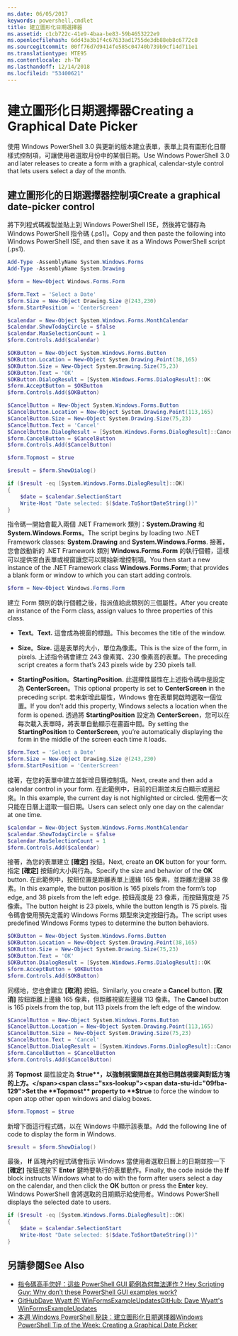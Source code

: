 ```yaml
---
ms.date: 06/05/2017
keywords: powershell,cmdlet
title: 建立圖形化日期選擇器
ms.assetid: c1cb722c-41e9-4baa-be83-59b4653222e9
ms.openlocfilehash: 6dd43a3b1f4c67633ad1755de3db88eb8c6772c8
ms.sourcegitcommit: 00ff76d7d9414fe585c04740b739b9cf14d711e1
ms.translationtype: MTE95
ms.contentlocale: zh-TW
ms.lasthandoff: 12/14/2018
ms.locfileid: "53400621"
---
```

# <a name="creating-a-graphical-date-picker"></a><span data-ttu-id="09fba-103">建立圖形化日期選擇器</span><span class="sxs-lookup"><span data-stu-id="09fba-103">Creating a Graphical Date Picker</span></span>

<span data-ttu-id="09fba-104">使用 Windows PowerShell 3.0 與更新的版本建立表單，表單上具有圖形化日曆樣式控制項，可讓使用者選取月份中的某個日期。</span><span class="sxs-lookup"><span data-stu-id="09fba-104">Use Windows PowerShell 3.0 and later releases to create a form with a graphical, calendar-style control that lets users select a day of the month.</span></span>

## <a name="create-a-graphical-date-picker-control"></a><span data-ttu-id="09fba-105">建立圖形化的日期選擇器控制項</span><span class="sxs-lookup"><span data-stu-id="09fba-105">Create a graphical date-picker control</span></span>

<span data-ttu-id="09fba-106">將下列程式碼複製並貼上到 Windows PowerShell ISE，然後將它儲存為 Windows PowerShell 指令碼 (.ps1)。</span><span class="sxs-lookup"><span data-stu-id="09fba-106">Copy and then paste the following into Windows PowerShell ISE, and then save it as a Windows PowerShell script (.ps1).</span></span>

```powershell
Add-Type -AssemblyName System.Windows.Forms
Add-Type -AssemblyName System.Drawing

$form = New-Object Windows.Forms.Form

$form.Text = 'Select a Date'
$form.Size = New-Object Drawing.Size @(243,230)
$form.StartPosition = 'CenterScreen'

$calendar = New-Object System.Windows.Forms.MonthCalendar
$calendar.ShowTodayCircle = $false
$calendar.MaxSelectionCount = 1
$form.Controls.Add($calendar)

$OKButton = New-Object System.Windows.Forms.Button
$OKButton.Location = New-Object System.Drawing.Point(38,165)
$OKButton.Size = New-Object System.Drawing.Size(75,23)
$OKButton.Text = 'OK'
$OKButton.DialogResult = [System.Windows.Forms.DialogResult]::OK
$form.AcceptButton = $OKButton
$form.Controls.Add($OKButton)

$CancelButton = New-Object System.Windows.Forms.Button
$CancelButton.Location = New-Object System.Drawing.Point(113,165)
$CancelButton.Size = New-Object System.Drawing.Size(75,23)
$CancelButton.Text = 'Cancel'
$CancelButton.DialogResult = [System.Windows.Forms.DialogResult]::Cancel
$form.CancelButton = $CancelButton
$form.Controls.Add($CancelButton)

$form.Topmost = $true

$result = $form.ShowDialog()

if ($result -eq [System.Windows.Forms.DialogResult]::OK)
{
    $date = $calendar.SelectionStart
    Write-Host "Date selected: $($date.ToShortDateString())"
}
```

<span data-ttu-id="09fba-107">指令碼一開始會載入兩個 .NET Framework 類別：**System.Drawing** 和 **System.Windows.Forms**。</span><span class="sxs-lookup"><span data-stu-id="09fba-107">The script begins by loading two .NET Framework classes: **System.Drawing** and **System.Windows.Forms**.</span></span> <span data-ttu-id="09fba-108">接著，您會啟動新的 .NET Framework 類別 **Windows.Forms.Form** 的執行個體，這樣可以提供空白表單或視窗讓您可以開始新增控制項。</span><span class="sxs-lookup"><span data-stu-id="09fba-108">You then start a new instance of the .NET Framework class **Windows.Forms.Form**; that provides a blank form or window to which you can start adding controls.</span></span>

```powershell
$form = New-Object Windows.Forms.Form
```

<span data-ttu-id="09fba-109">建立 Form 類別的執行個體之後，指派值給此類別的三個屬性。</span><span class="sxs-lookup"><span data-stu-id="09fba-109">After you create an instance of the Form class, assign values to three properties of this class.</span></span>

- <span data-ttu-id="09fba-110">**Text**。</span><span class="sxs-lookup"><span data-stu-id="09fba-110">**Text.**</span></span> <span data-ttu-id="09fba-111">這會成為視窗的標題。</span><span class="sxs-lookup"><span data-stu-id="09fba-111">This becomes the title of the window.</span></span>

- <span data-ttu-id="09fba-112">**Size**。</span><span class="sxs-lookup"><span data-stu-id="09fba-112">**Size.**</span></span> <span data-ttu-id="09fba-113">這是表單的大小，單位為像素。</span><span class="sxs-lookup"><span data-stu-id="09fba-113">This is the size of the form, in pixels.</span></span> <span data-ttu-id="09fba-114">上述指令碼會建立 243 像素寬、230 像素高的表單。</span><span class="sxs-lookup"><span data-stu-id="09fba-114">The preceding script creates a form that’s 243 pixels wide by 230 pixels tall.</span></span>

- <span data-ttu-id="09fba-115">**StartingPosition**。</span><span class="sxs-lookup"><span data-stu-id="09fba-115">**StartingPosition.**</span></span> <span data-ttu-id="09fba-116">此選擇性屬性在上述指令碼中是設定為 **CenterScreen**。</span><span class="sxs-lookup"><span data-stu-id="09fba-116">This optional property is set to **CenterScreen** in the preceding script.</span></span> <span data-ttu-id="09fba-117">若未新增此屬性，Windows 會在表單開啟時選取一個位置。</span><span class="sxs-lookup"><span data-stu-id="09fba-117">If you don’t add this property, Windows selects a location when the form is opened.</span></span> <span data-ttu-id="09fba-118">透過將 **StartingPosition** 設定為 **CenterScreen**，您可以在每次載入表單時，將表單自動顯示在畫面中間。</span><span class="sxs-lookup"><span data-stu-id="09fba-118">By setting the **StartingPosition** to **CenterScreen**, you’re automatically displaying the form in the middle of the screen each time it loads.</span></span>

```powershell
$form.Text = 'Select a Date'
$form.Size = New-Object Drawing.Size @(243,230)
$form.StartPosition = 'CenterScreen'
```

<span data-ttu-id="09fba-119">接著，在您的表單中建立並新增日曆控制項。</span><span class="sxs-lookup"><span data-stu-id="09fba-119">Next, create and then add a calendar control in your form.</span></span> <span data-ttu-id="09fba-120">在此範例中，目前的日期並未反白顯示或圈起來。</span><span class="sxs-lookup"><span data-stu-id="09fba-120">In this example, the current day is not highlighted or circled.</span></span> <span data-ttu-id="09fba-121">使用者一次只能在日曆上選取一個日期。</span><span class="sxs-lookup"><span data-stu-id="09fba-121">Users can select only one day on the calendar at one time.</span></span>

```powershell
$calendar = New-Object System.Windows.Forms.MonthCalendar
$calendar.ShowTodayCircle = $false
$calendar.MaxSelectionCount = 1
$form.Controls.Add($calendar)
```

<span data-ttu-id="09fba-122">接著，為您的表單建立 **[確定]** 按鈕。</span><span class="sxs-lookup"><span data-stu-id="09fba-122">Next, create an **OK** button for your form.</span></span> <span data-ttu-id="09fba-123">指定 **[確定]** 按鈕的大小與行為。</span><span class="sxs-lookup"><span data-stu-id="09fba-123">Specify the size and behavior of the **OK** button.</span></span> <span data-ttu-id="09fba-124">在此範例中，按鈕位置是距離表單上邊緣 165 像素，並距離左邊緣 38 像素。</span><span class="sxs-lookup"><span data-stu-id="09fba-124">In this example, the button position is 165 pixels from the form’s top edge, and 38 pixels from the left edge.</span></span> <span data-ttu-id="09fba-125">按鈕高度是 23 像素，而按鈕寬度是 75 像素。</span><span class="sxs-lookup"><span data-stu-id="09fba-125">The button height is 23 pixels, while the button length is 75 pixels.</span></span> <span data-ttu-id="09fba-126">指令碼會使用預先定義的 Windows Forms 類型來決定按鈕行為。</span><span class="sxs-lookup"><span data-stu-id="09fba-126">The script uses predefined Windows Forms types to determine the button behaviors.</span></span>

```powershell
$OKButton = New-Object System.Windows.Forms.Button
$OKButton.Location = New-Object System.Drawing.Point(38,165)
$OKButton.Size = New-Object System.Drawing.Size(75,23)
$OKButton.Text = 'OK'
$OKButton.DialogResult = [System.Windows.Forms.DialogResult]::OK
$form.AcceptButton = $OKButton
$form.Controls.Add($OKButton)
```

<span data-ttu-id="09fba-127">同樣地，您也會建立 **[取消]** 按鈕。</span><span class="sxs-lookup"><span data-stu-id="09fba-127">Similarly, you create a **Cancel** button.</span></span> <span data-ttu-id="09fba-128">**[取消]** 按鈕距離上邊緣 165 像素，但距離視窗左邊緣 113 像素。</span><span class="sxs-lookup"><span data-stu-id="09fba-128">The **Cancel** button is 165 pixels from the top, but 113 pixels from the left edge of the window.</span></span>

```powershell
$CancelButton = New-Object System.Windows.Forms.Button
$CancelButton.Location = New-Object System.Drawing.Point(113,165)
$CancelButton.Size = New-Object System.Drawing.Size(75,23)
$CancelButton.Text = 'Cancel'
$CancelButton.DialogResult = [System.Windows.Forms.DialogResult]::Cancel
$form.CancelButton = $CancelButton
$form.Controls.Add($CancelButton)
```

<span data-ttu-id="09fba-129">將 **Topmost** 屬性設定為 **$true**，以強制視窗開啟在其他已開啟視窗與對話方塊的上方。</span><span class="sxs-lookup"><span data-stu-id="09fba-129">Set the **Topmost** property to **$true** to force the window to open atop other open windows and dialog boxes.</span></span>

```powershell
$form.Topmost = $true
```

<span data-ttu-id="09fba-130">新增下面這行程式碼，以在 Windows 中顯示該表單。</span><span class="sxs-lookup"><span data-stu-id="09fba-130">Add the following line of code to display the form in Windows.</span></span>

```powershell
$result = $form.ShowDialog()
```

<span data-ttu-id="09fba-131">最後， **If** 區塊內的程式碼會指示 Windows 當使用者選取日曆上的日期並按一下 **[確定]** 按鈕或按下 **Enter** 鍵時要執行的表單動作。</span><span class="sxs-lookup"><span data-stu-id="09fba-131">Finally, the code inside the **If** block instructs Windows what to do with the form after users select a day on the calendar, and then click the **OK** button or press the **Enter** key.</span></span> <span data-ttu-id="09fba-132">Windows PowerShell 會將選取的日期顯示給使用者。</span><span class="sxs-lookup"><span data-stu-id="09fba-132">Windows PowerShell displays the selected date to users.</span></span>

```powershell
if ($result -eq [System.Windows.Forms.DialogResult]::OK)
{
    $date = $calendar.SelectionStart
    Write-Host "Date selected: $($date.ToShortDateString())"
}
```

## <a name="see-also"></a><span data-ttu-id="09fba-133">另請參閱</span><span class="sxs-lookup"><span data-stu-id="09fba-133">See Also</span></span>

- [<span data-ttu-id="09fba-134">指令碼高手您好：這些 PowerShell GUI 範例為何無法運作？</span><span class="sxs-lookup"><span data-stu-id="09fba-134">Hey Scripting Guy:  Why don’t these PowerShell GUI examples work?</span></span>](https://go.microsoft.com/fwlink/?LinkId=506644)
- [<span data-ttu-id="09fba-135">GitHubDave Wyatt 的 WinFormsExampleUpdates</span><span class="sxs-lookup"><span data-stu-id="09fba-135">GitHub: Dave Wyatt's WinFormsExampleUpdates</span></span>](https://github.com/dlwyatt/WinFormsExampleUpdates)
- [<span data-ttu-id="09fba-136">本週 Windows PowerShell 秘訣︰建立圖形化日期選擇器</span><span class="sxs-lookup"><span data-stu-id="09fba-136">Windows PowerShell Tip of the Week:  Creating a Graphical Date Picker</span></span>](https://technet.microsoft.com/library/ff730942.aspx)